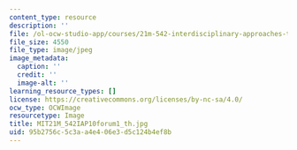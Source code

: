 ```yaml
---
content_type: resource
description: ''
file: /ol-ocw-studio-app/courses/21m-542-interdisciplinary-approaches-to-musical-time-january-iap-2010/95b2756c5c3aa4e406e3d5c124b4ef8b_MIT21M_542IAP10forum1_th.jpg
file_size: 4550
file_type: image/jpeg
image_metadata:
  caption: ''
  credit: ''
  image-alt: ''
learning_resource_types: []
license: https://creativecommons.org/licenses/by-nc-sa/4.0/
ocw_type: OCWImage
resourcetype: Image
title: MIT21M_542IAP10forum1_th.jpg
uid: 95b2756c-5c3a-a4e4-06e3-d5c124b4ef8b
---
```


